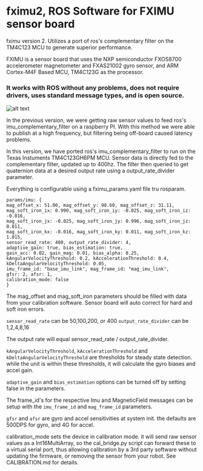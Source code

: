 # fximu2, ROS Software for FXIMU sensor board

fximu version 2. Utilizes a port of ros's complementary filter on the TM4C123 MCU to generate superior performance.

FXIMU is a sensor board that uses the NXP semiconductor FXOS8700 accelerometer magnetometer and FXAS21002 gyro sensor, and ARM Cortex-M4F Based MCU, TM4C123G as the processor.

### It works with ROS without any problems, does not require drivers, uses standard message types, and is open source.

![alt text](https://raw.githubusercontent.com/altineller/documentation_images/master/fximu/fximu.jpg)

In the previous version, we were getting raw sensor values to feed ros's imu_complementary_filter on a raspberry PI. With this method we were able to publish at a high frequency, but filtering being off-board caused latency problems.

In this version, we have ported ros's imu_complementary_filter to run on the Texas Instuments TM4C123GH6PM MCU. Sensor data is directly fed to the complementary filter, updated up to 400hz. The filter then queried to get quaternion data at a desired output rate using a output_rate_divider parameter.

Everything is configurable using a fximu_params.yaml file tru rosparam.

```
params/imu: { 
mag_offset_x: 51.00, mag_offset_y: 98.60, mag_offset_z: 31.11, 
mag_soft_iron_ix: 0.990, mag_soft_iron_iy: -0.025, mag_soft_iron_iz: -0.016, 
mag_soft_iron_jx: -0.025, mag_soft_iron_jy: 0.996, mag_soft_iron_jz: 0.011, 
mag_soft_iron_kx: -0.016, mag_soft_iron_ky: 0.011, mag_soft_iron_kz: 1.015, 
sensor_read_rate: 400, output_rate_divider: 4,
adaptive_gain: true, bias_estimation: true,
gain_acc: 0.02, gain_mag: 0.01, bias_alpha: 0.25,
kAngularVelocityThreshold: 0.2, kAccelerationThreshold: 0.4, kDeltaAngularVelocityThreshold: 0.05,
imu_frame_id: "base_imu_link", mag_frame_id: "mag_imu_link",
gfsr: 2, afsr: 1,
calibration_mode: false
}

```

The mag_offset and mag_soft_iron parameters should be filled with data from your calibration software. Sensor board will auto correct for hard and soft iron errors.

`sensor_read_rate` can be 50,100,200, or 400
`output_rate_divider` can be 1,2,4,8,16

The output rate will equal sensor_read_rate / output_rate_divider.

`kAngularVelocityThreshold`, `kAccelerationThreshold` and `kDeltaAngularVelocityThreshold` are thresholds for steady state detection. while the unit is within these thresholds, it will calculate the gyro biases and accel gain.

`adaptive_gain` and `bias_estimation` options can be turned off by setting false in the parameters.

The frame_id's for the respective Imu and MagneticField messages can be setup with the `imu_frame_id` and `mag_frame_id` parameters.

`gfsr` and `afsr` are gyro and accel sensitivities at system init. the defaults are 500DPS for gyro, and 4G for accel.

calibration_mode sets the device in calibration mode. it will send raw sensor values as a Int16MultiArray, so the cal_bridge.py script can forward these to a virtual serial port, thus allowing calibration by a 3rd party software without updating the firmware, or removing the sensor from your robot. See CALIBRATION.md for details.

